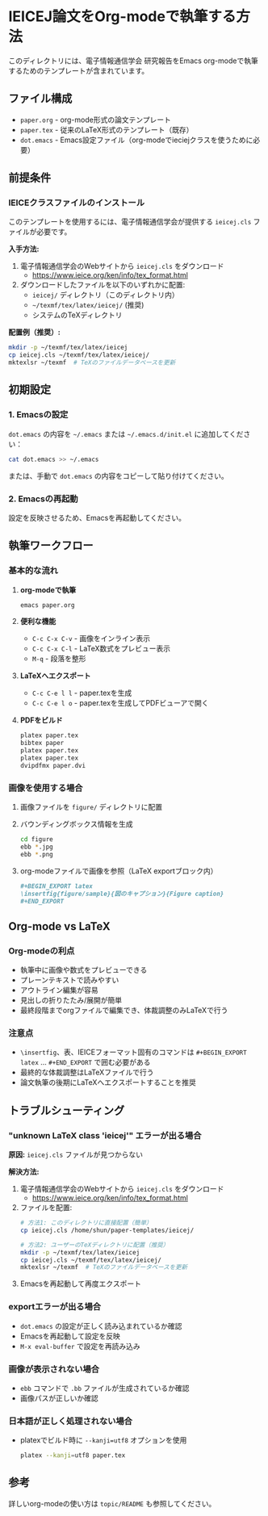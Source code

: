 # IEICEJ論文をOrg-modeで執筆する方法

このディレクトリには、電子情報通信学会 研究報告をEmacs org-modeで執筆するためのテンプレートが含まれています。

## ファイル構成

- `paper.org` - org-mode形式の論文テンプレート
- `paper.tex` - 従来のLaTeX形式のテンプレート（既存）
- `dot.emacs` - Emacs設定ファイル（org-modeでieciejクラスを使うために必要）

## 前提条件

### IEICEクラスファイルのインストール

このテンプレートを使用するには、電子情報通信学会が提供する `ieicej.cls` ファイルが必要です。

**入手方法:**
1. 電子情報通信学会のWebサイトから `ieicej.cls` をダウンロード
   - https://www.ieice.org/ken/info/tex_format.html
2. ダウンロードしたファイルを以下のいずれかに配置:
   - `ieicej/` ディレクトリ（このディレクトリ内）
   - `~/texmf/tex/latex/ieicej/` (推奨)
   - システムのTeXディレクトリ

**配置例（推奨）:**
```bash
mkdir -p ~/texmf/tex/latex/ieicej
cp ieicej.cls ~/texmf/tex/latex/ieicej/
mktexlsr ~/texmf  # TeXのファイルデータベースを更新
```

## 初期設定

### 1. Emacsの設定

`dot.emacs` の内容を `~/.emacs` または `~/.emacs.d/init.el` に追加してください：

```bash
cat dot.emacs >> ~/.emacs
```

または、手動で `dot.emacs` の内容をコピーして貼り付けてください。

### 2. Emacsの再起動

設定を反映させるため、Emacsを再起動してください。

## 執筆ワークフロー

### 基本的な流れ

1. **org-modeで執筆**
   ```bash
   emacs paper.org
   ```

2. **便利な機能**
   - `C-c C-x C-v` - 画像をインライン表示
   - `C-c C-x C-l` - LaTeX数式をプレビュー表示
   - `M-q` - 段落を整形

3. **LaTeXへエクスポート**
   - `C-c C-e l l` - paper.texを生成
   - `C-c C-e l o` - paper.texを生成してPDFビューアで開く

4. **PDFをビルド**
   ```bash
   platex paper.tex
   bibtex paper
   platex paper.tex
   platex paper.tex
   dvipdfmx paper.dvi
   ```

### 画像を使用する場合

1. 画像ファイルを `figure/` ディレクトリに配置

2. バウンディングボックス情報を生成
   ```bash
   cd figure
   ebb *.jpg
   ebb *.png
   ```

3. org-modeファイルで画像を参照（LaTeX exportブロック内）
   ```org
   #+BEGIN_EXPORT latex
   \insertfig{figure/sample}{図のキャプション}{Figure caption}
   #+END_EXPORT
   ```

## Org-mode vs LaTeX

### Org-modeの利点

- 執筆中に画像や数式をプレビューできる
- プレーンテキストで読みやすい
- アウトライン編集が容易
- 見出しの折りたたみ/展開が簡単
- 最終段階までorgファイルで編集でき、体裁調整のみLaTeXで行う

### 注意点

- `\insertfig`、表、IEICEフォーマット固有のコマンドは `#+BEGIN_EXPORT latex` ... `#+END_EXPORT` で囲む必要がある
- 最終的な体裁調整はLaTeXファイルで行う
- 論文執筆の後期にLaTeXへエクスポートすることを推奨

## トラブルシューティング

### "unknown LaTeX class 'ieicej'" エラーが出る場合

**原因:** `ieicej.cls` ファイルが見つからない

**解決方法:**
1. 電子情報通信学会のWebサイトから `ieicej.cls` をダウンロード
   - https://www.ieice.org/ken/info/tex_format.html
2. ファイルを配置:
   ```bash
   # 方法1: このディレクトリに直接配置（簡単）
   cp ieicej.cls /home/shun/paper-templates/ieicej/

   # 方法2: ユーザーのTeXディレクトリに配置（推奨）
   mkdir -p ~/texmf/tex/latex/ieicej
   cp ieicej.cls ~/texmf/tex/latex/ieicej/
   mktexlsr ~/texmf  # TeXのファイルデータベースを更新
   ```
3. Emacsを再起動して再度エクスポート

### exportエラーが出る場合

- `dot.emacs` の設定が正しく読み込まれているか確認
- Emacsを再起動して設定を反映
- `M-x eval-buffer` で設定を再読み込み

### 画像が表示されない場合

- `ebb` コマンドで `.bb` ファイルが生成されているか確認
- 画像パスが正しいか確認

### 日本語が正しく処理されない場合

- platexでビルド時に `--kanji=utf8` オプションを使用
  ```bash
  platex --kanji=utf8 paper.tex
  ```

## 参考

詳しいorg-modeの使い方は `topic/README` も参照してください。


